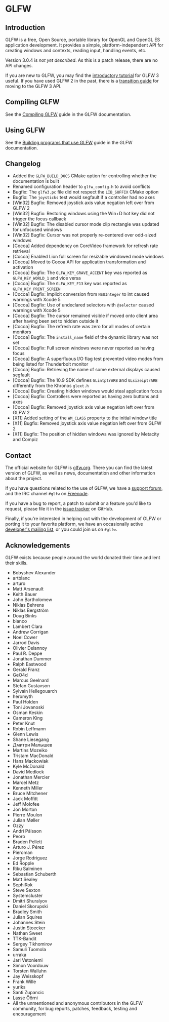 # GLFW

## Introduction

GLFW is a free, Open Source, portable library for OpenGL and OpenGL ES
application development.  It provides a simple, platform-independent API for
creating windows and contexts, reading input, handling events, etc.

Version 3.0.4 is *not yet described*.  As this is a patch release, there are no
API changes.

If you are new to GLFW, you may find the
[introductory tutorial](http://www.glfw.org/docs/latest/quick.html) for GLFW
3 useful.  If you have used GLFW 2 in the past, there is a
[transition guide](http://www.glfw.org/docs/latest/moving.html) for moving to
the GLFW 3 API.


## Compiling GLFW

See the [Compiling GLFW](http://www.glfw.org/docs/latest/compile.html) guide in
the GLFW documentation.


## Using GLFW

See the
[Building programs that use GLFW](http://www.glfw.org/docs/latest/build.html)
guide in the GLFW documentation.


## Changelog

 - Added the `GLFW_BUILD_DOCS` CMake option for controlling whether the
   documentation is built
 - Renamed configuration header to `glfw_config.h` to avoid conflicts
 - Bugfix: The `glfw3.pc` file did not respect the `LIB_SUFFIX` CMake option
 - Bugfix: The `joysticks` test would segfault if a controller had no axes
 - [Win32] Bugfix: Removed joystick axis value negation left over from GLFW 2
 - [Win32] Bugfix: Restoring windows using the Win+D hot key did not trigger the
                   focus callback
 - [Win32] Bugfix: The disabled cursor mode clip rectangle was updated for
                   unfocused windows
 - [Win32] Bugfix: Cursor was not properly re-centered over odd-sized windows
 - [Cocoa] Added dependency on CoreVideo framework for refresh rate retrieval
 - [Cocoa] Enabled Lion full screen for resizable windowed mode windows
 - [Cocoa] Moved to Cocoa API for application transformation and activation
 - [Cocoa] Bugfix: The `GLFW_KEY_GRAVE_ACCENT` key was reported as
                   `GLFW_KEY_WORLD_1` and vice versa
 - [Cocoa] Bugfix: The `GLFW_KEY_F13` key was reported as
                   `GLFW_KEY_PRINT_SCREEN`
 - [Cocoa] Bugfix: Implicit conversion from `NSUInteger` to int caused warnings
                   with Xcode 5
 - [Cocoa] Bugfix: Use of undeclared selectors with `@selector` caused warnings
                   with Xcode 5
 - [Cocoa] Bugfix: The cursor remained visible if moved onto client area after
                   having been set to hidden outside it
 - [Cocoa] Bugfix: The refresh rate was zero for all modes of certain monitors
 - [Cocoa] Bugfix: The `install_name` field of the dynamic library was not set
 - [Cocoa] Bugfix: Full screen windows were never reported as having focus
 - [Cocoa] Bugfix: A superfluous I/O flag test prevented video modes from being
                   listed for Thunderbolt monitor
 - [Cocoa] Bugfix: Retrieving the name of some external displays caused segfault
 - [Cocoa] Bugfix: The 10.9 SDK defines `GLintptrARB` and `GLsizeiptrARB`
                   differently from the Khronos `glext.h`
 - [Cocoa] Bugfix: Creating hidden windows would steal application focus
 - [Cocoa] Bugfix: Controllers were reported as having zero buttons and axes
 - [Cocoa] Bugfix: Removed joystick axis value negation left over from GLFW 2
 - [X11] Added setting of the `WM_CLASS` property to the initial window title
 - [X11] Bugfix: Removed joystick axis value negation left over from GLFW 2
 - [X11] Bugfix: The position of hidden windows was ignored by Metacity
                 and Compiz


## Contact

The official website for GLFW is [glfw.org](http://www.glfw.org/).  There you
can find the latest version of GLFW, as well as news, documentation and other
information about the project.

If you have questions related to the use of GLFW, we have a
[support forum](https://sourceforge.net/p/glfw/discussion/247562/), and the IRC
channel `#glfw` on [Freenode](http://freenode.net/).

If you have a bug to report, a patch to submit or a feature you'd like to
request, please file it in the
[issue tracker](https://github.com/glfw/glfw/issues) on GitHub.

Finally, if you're interested in helping out with the development of GLFW or
porting it to your favorite platform, we have an occasionally active
[developer's mailing list](https://lists.stacken.kth.se/mailman/listinfo/glfw-dev),
or you could join us on `#glfw`.


## Acknowledgements

GLFW exists because people around the world donated their time and lent their
skills.

 - Bobyshev Alexander
 - artblanc
 - arturo
 - Matt Arsenault
 - Keith Bauer
 - John Bartholomew
 - Niklas Behrens
 - Niklas Bergström
 - Doug Binks
 - blanco
 - Lambert Clara
 - Andrew Corrigan
 - Noel Cower
 - Jarrod Davis
 - Olivier Delannoy
 - Paul R. Deppe
 - Jonathan Dummer
 - Ralph Eastwood
 - Gerald Franz
 - GeO4d
 - Marcus Geelnard
 - Stefan Gustavson
 - Sylvain Hellegouarch
 - heromyth
 - Paul Holden
 - Toni Jovanoski
 - Osman Keskin
 - Cameron King
 - Peter Knut
 - Robin Leffmann
 - Glenn Lewis
 - Shane Liesegang
 - Дмитри Малышев
 - Martins Mozeiko
 - Tristam MacDonald
 - Hans Mackowiak
 - Kyle McDonald
 - David Medlock
 - Jonathan Mercier
 - Marcel Metz
 - Kenneth Miller
 - Bruce Mitchener
 - Jack Moffitt
 - Jeff Molofee
 - Jon Morton
 - Pierre Moulon
 - Julian Møller
 - Ozzy
 - Andri Pálsson
 - Peoro
 - Braden Pellett
 - Arturo J. Pérez
 - Pieroman
 - Jorge Rodriguez
 - Ed Ropple
 - Riku Salminen
 - Sebastian Schuberth
 - Matt Sealey
 - SephiRok
 - Steve Sexton
 - Systemcluster
 - Dmitri Shuralyov
 - Daniel Skorupski
 - Bradley Smith
 - Julian Squires
 - Johannes Stein
 - Justin Stoecker
 - Nathan Sweet
 - TTK-Bandit
 - Sergey Tikhomirov
 - Samuli Tuomola
 - urraka
 - Jari Vetoniemi
 - Simon Voordouw
 - Torsten Walluhn
 - Jay Weisskopf
 - Frank Wille
 - yuriks
 - Santi Zupancic
 - Lasse Öörni
 - All the unmentioned and anonymous contributors in the GLFW community, for bug
   reports, patches, feedback, testing and encouragement

